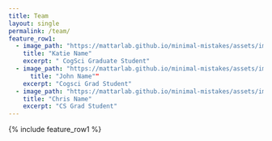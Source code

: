 ```yaml
---
title: Team
layout: single
permalink: /team/
feature_row1:
  - image_path: "https://mattarlab.github.io/minimal-mistakes/assets/images/unsplash-gallery-image-2-th.jpg"
    title: "Katie Name"
    excerpt: " CogSci Graduate Student"
  - image_path: "https://mattarlab.github.io/minimal-mistakes/assets/images/unsplash-gallery-image-2-th.jpg"
      title: "John Name""
    excerpt: "Cogsci Grad Student"
  - image_path: "https://mattarlab.github.io/minimal-mistakes/assets/images/unsplash-gallery-image-2-th.jpg"
    title: "Chris Name"
    excerpt: "CS Grad Student"
---
```

{% include feature_row1 %}